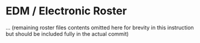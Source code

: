 # EDM / Electronic Roster
... (remaining roster files contents omitted here for brevity in this instruction but should be included fully in the actual commit)